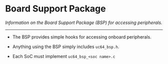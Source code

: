 
# Board Support Package

*Information on the Board Support Package (BSP) for accessing peripherals.*

---

- The BSP provides simple hooks for accessing onboard peripherals.

- Anything using the BSP simply includes `uc64_bsp.h`.

- Each SoC must implement `uc64_bsp_<soc name>.c`

